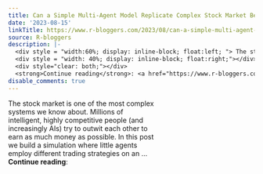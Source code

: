 ```yaml
---
title: Can a Simple Multi-Agent Model Replicate Complex Stock Market Behaviour?
date: '2023-08-15'
linkTitle: https://www.r-bloggers.com/2023/08/can-a-simple-multi-agent-model-replicate-complex-stock-market-behaviour/
source: R-bloggers
description: |-
  <div style = "width:60%; display: inline-block; float:left; "> The stock market is one of the most complex systems we know about. Millions of intelligent, highly competitive people (and increasingly AIs) try to outwit each other to earn as much money as possible. In this post we build a simulation where little agents employ different trading strategies on an ...</div>
  <div style = "width: 40%; display: inline-block; float:right;"></div>
  <div style="clear: both;"></div>
  <strong>Continue reading</strong>: <a href="https://www.r-bloggers.com/2023/08/can-a-simple-multi-agent-model-replicate-comple ...
disable_comments: true
---
```

<div style = "width:60%; display: inline-block; float:left; "> The stock market is one of the most complex systems we know about. Millions of intelligent, highly competitive people (and increasingly AIs) try to outwit each other to earn as much money as possible. In this post we build a simulation where little agents employ different trading strategies on an ...</div>
<div style = "width: 40%; display: inline-block; float:right;"></div>
<div style="clear: both;"></div>
<strong>Continue reading</strong>: <a href="https://www.r-bloggers.com/2023/08/can-a-simple-multi-agent-model-replicate-comple ...